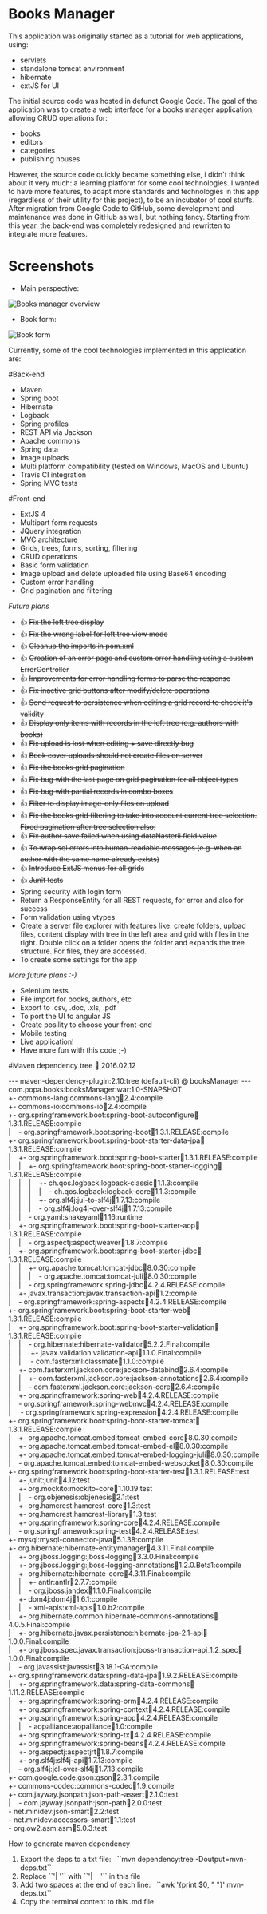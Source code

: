 # Books Manager

This application was originally started as a tutorial for web applications, using:

 * servlets
 * standalone tomcat environment
 * hibernate
 * extJS for UI

The initial source code was hosted in defunct Google Code. The goal of the application was to create a web interface 
for a books manager application, allowing CRUD operations for:

 * books
 * editors
 * categories
 * publishing houses

However, the source code quickly became something else, i didn't think about it very much: a learning platform for some
cool technologies. I wanted to have more features, to adapt more standards and technologies in this app (regardless of 
their utility for this project), to be an incubator of cool stuffs. After migration from Google Code to GitHub, some 
development and maintenance was done in GitHub as well, but nothing fancy. Starting from this year, the back-end was
completely redesigned and rewritten to integrate more features.

# Screenshots

 * Main perspective:
 
 ![Books manager overview](http://i64.tinypic.com/2lduk94.png)
 
 * Book form:
 
 ![Book form](http://i63.tinypic.com/sm5yj8.png)

Currently, some of the cool technologies implemented in this application are:

#Back-end
    
* Maven
* Spring boot
* Hibernate
* Logback
* Spring profiles
* REST API via Jackson
* Apache commons
* Spring data
* Image uploads
* Multi platform compatibility (tested on Windows, MacOS and Ubuntu)
* Travis CI integration
* Spring MVC tests
    
#Front-end
  
* ExtJS 4
* Multipart form requests
* JQuery integration
* MVC architecture
* Grids, trees, forms, sorting, filtering
* CRUD operations
* Basic form validation
* Image upload and delete uploaded file using Base64 encoding
* Custom error handling
* Grid pagination and filtering
    
<i>Future plans</i>

* :thumbsup: ~~Fix the left tree display~~
* :thumbsup: ~~Fix the wrong label for left tree view mode~~
* :thumbsup: ~~Cleanup the imports in pom.xml~~
* :thumbsup: ~~Creation of an error page and custom error handling using a custom ErrorController~~
* :thumbsup: ~~Improvements for error handling forms to parse the response~~
* :thumbsup: ~~Fix inactive grid buttons after modify/delete operations~~
* :thumbsup: ~~Send request to persistence when editing a grid record to check it's validity~~
* :thumbsup: ~~Display only items with records in the left tree (e.g. authors with books)~~
* :thumbsup: ~~Fix upload is lost when editing + save directly bug~~
* :thumbsup: ~~Book cover uploads should not create files on server~~
* :thumbsup: ~~Fix the books grid pagination~~
* :thumbsup: ~~Fix bug with the last page on grid pagination for all object types~~
* :thumbsup: ~~Fix bug with partial records in combo boxes~~
* :thumbsup: ~~Filter to display image-only files on upload~~
* :thumbsup: ~~Fix the books grid filtering to take into account current tree selection. Fixed pagination after tree selection also.~~
* :thumbsup: ~~Fix author save failed when using dataNasterii field value~~
* :thumbsup: ~~To wrap sql errors into human-readable messages (e.g. when an author with the same name already exists)~~
* :thumbsup: ~~Introduce ExtJS menus for all grids~~
* :thumbsup: ~~Junit tests~~
* Spring security with login form
* Return a ResponseEntity for all REST requests, for error and also for success
* Form validation using vtypes
* Create a server file explorer with features like: create folders, upload files, content display with tree in the left area 
and grid with files in the right. Double click on a folder opens the folder and expands the tree structure. For files, they are
accessed.
* To create some settings for the app
    
<i>More future plans :-) </i>

* Selenium tests
* File import for books, authors, etc
* Export to .csv, .doc, .xls, .pdf
* To port the UI to angular JS
* Create posility to choose your front-end
* Mobile testing
* Live application!
* Have more fun with this code ;-)

#Maven dependency tree :date: 2016.02.12
 
 --- maven-dependency-plugin:2.10:tree (default-cli) @ booksManager ---   
 com.popa.books:booksManager:war:1.0-SNAPSHOT  
 +- commons-lang:commons-lang:jar:2.4:compile  
 +- commons-io:commons-io:jar:2.4:compile  
 +- org.springframework.boot:spring-boot-autoconfigure:jar:1.3.1.RELEASE:compile  
 |&nbsp;&nbsp;&nbsp;&nbsp;\- org.springframework.boot:spring-boot:jar:1.3.1.RELEASE:compile  
 +- org.springframework.boot:spring-boot-starter-data-jpa:jar:1.3.1.RELEASE:compile  
 |&nbsp;&nbsp;&nbsp;&nbsp;+- org.springframework.boot:spring-boot-starter:jar:1.3.1.RELEASE:compile  
 |&nbsp;&nbsp;&nbsp;&nbsp;|&nbsp;&nbsp;&nbsp;&nbsp;+- org.springframework.boot:spring-boot-starter-logging:jar:1.3.1.RELEASE:compile  
 |&nbsp;&nbsp;&nbsp;&nbsp;|&nbsp;&nbsp;&nbsp;&nbsp;|&nbsp;&nbsp;&nbsp;&nbsp;+- ch.qos.logback:logback-classic:jar:1.1.3:compile  
 |&nbsp;&nbsp;&nbsp;&nbsp;|&nbsp;&nbsp;&nbsp;&nbsp;|&nbsp;&nbsp;&nbsp;&nbsp;|&nbsp;&nbsp;&nbsp;&nbsp;\- ch.qos.logback:logback-core:jar:1.1.3:compile  
 |&nbsp;&nbsp;&nbsp;&nbsp;|&nbsp;&nbsp;&nbsp;&nbsp;|&nbsp;&nbsp;&nbsp;&nbsp;+- org.slf4j:jul-to-slf4j:jar:1.7.13:compile  
 |&nbsp;&nbsp;&nbsp;&nbsp;|&nbsp;&nbsp;&nbsp;&nbsp;|&nbsp;&nbsp;&nbsp;&nbsp;\- org.slf4j:log4j-over-slf4j:jar:1.7.13:compile  
 |&nbsp;&nbsp;&nbsp;&nbsp;|&nbsp;&nbsp;&nbsp;&nbsp;\- org.yaml:snakeyaml:jar:1.16:runtime  
 |&nbsp;&nbsp;&nbsp;&nbsp;+- org.springframework.boot:spring-boot-starter-aop:jar:1.3.1.RELEASE:compile  
 |&nbsp;&nbsp;&nbsp;&nbsp;|&nbsp;&nbsp;&nbsp;&nbsp;\- org.aspectj:aspectjweaver:jar:1.8.7:compile  
 |&nbsp;&nbsp;&nbsp;&nbsp;+- org.springframework.boot:spring-boot-starter-jdbc:jar:1.3.1.RELEASE:compile  
 |&nbsp;&nbsp;&nbsp;&nbsp;|&nbsp;&nbsp;&nbsp;&nbsp;+- org.apache.tomcat:tomcat-jdbc:jar:8.0.30:compile  
 |&nbsp;&nbsp;&nbsp;&nbsp;|&nbsp;&nbsp;&nbsp;&nbsp;|&nbsp;&nbsp;&nbsp;&nbsp;\- org.apache.tomcat:tomcat-juli:jar:8.0.30:compile  
 |&nbsp;&nbsp;&nbsp;&nbsp;|&nbsp;&nbsp;&nbsp;&nbsp;\- org.springframework:spring-jdbc:jar:4.2.4.RELEASE:compile  
 |&nbsp;&nbsp;&nbsp;&nbsp;+- javax.transaction:javax.transaction-api:jar:1.2:compile  
 |&nbsp;&nbsp;&nbsp;&nbsp;\- org.springframework:spring-aspects:jar:4.2.4.RELEASE:compile  
 +- org.springframework.boot:spring-boot-starter-web:jar:1.3.1.RELEASE:compile  
 |&nbsp;&nbsp;&nbsp;&nbsp;+- org.springframework.boot:spring-boot-starter-validation:jar:1.3.1.RELEASE:compile  
 |&nbsp;&nbsp;&nbsp;&nbsp;|&nbsp;&nbsp;&nbsp;&nbsp;\- org.hibernate:hibernate-validator:jar:5.2.2.Final:compile  
 |&nbsp;&nbsp;&nbsp;&nbsp;|&nbsp;&nbsp;&nbsp;&nbsp;   +- javax.validation:validation-api:jar:1.1.0.Final:compile  
 |&nbsp;&nbsp;&nbsp;&nbsp;|&nbsp;&nbsp;&nbsp;&nbsp;   \- com.fasterxml:classmate:jar:1.1.0:compile  
 |&nbsp;&nbsp;&nbsp;&nbsp;+- com.fasterxml.jackson.core:jackson-databind:jar:2.6.4:compile  
 |&nbsp;&nbsp;&nbsp;&nbsp;|&nbsp;&nbsp;&nbsp;&nbsp;+- com.fasterxml.jackson.core:jackson-annotations:jar:2.6.4:compile  
 |&nbsp;&nbsp;&nbsp;&nbsp;|&nbsp;&nbsp;&nbsp;&nbsp;\- com.fasterxml.jackson.core:jackson-core:jar:2.6.4:compile  
 |&nbsp;&nbsp;&nbsp;&nbsp;+- org.springframework:spring-web:jar:4.2.4.RELEASE:compile  
 |&nbsp;&nbsp;&nbsp;&nbsp;\- org.springframework:spring-webmvc:jar:4.2.4.RELEASE:compile  
 |&nbsp;&nbsp;&nbsp;&nbsp;   \- org.springframework:spring-expression:jar:4.2.4.RELEASE:compile  
 +- org.springframework.boot:spring-boot-starter-tomcat:jar:1.3.1.RELEASE:compile  
 |&nbsp;&nbsp;&nbsp;&nbsp;+- org.apache.tomcat.embed:tomcat-embed-core:jar:8.0.30:compile  
 |&nbsp;&nbsp;&nbsp;&nbsp;+- org.apache.tomcat.embed:tomcat-embed-el:jar:8.0.30:compile  
 |&nbsp;&nbsp;&nbsp;&nbsp;+- org.apache.tomcat.embed:tomcat-embed-logging-juli:jar:8.0.30:compile  
 |&nbsp;&nbsp;&nbsp;&nbsp;\- org.apache.tomcat.embed:tomcat-embed-websocket:jar:8.0.30:compile  
 +- org.springframework.boot:spring-boot-starter-test:jar:1.3.1.RELEASE:test  
 |&nbsp;&nbsp;&nbsp;&nbsp;+- junit:junit:jar:4.12:test  
 |&nbsp;&nbsp;&nbsp;&nbsp;+- org.mockito:mockito-core:jar:1.10.19:test  
 |&nbsp;&nbsp;&nbsp;&nbsp;|&nbsp;&nbsp;&nbsp;&nbsp;\- org.objenesis:objenesis:jar:2.1:test  
 |&nbsp;&nbsp;&nbsp;&nbsp;+- org.hamcrest:hamcrest-core:jar:1.3:test  
 |&nbsp;&nbsp;&nbsp;&nbsp;+- org.hamcrest:hamcrest-library:jar:1.3:test  
 |&nbsp;&nbsp;&nbsp;&nbsp;+- org.springframework:spring-core:jar:4.2.4.RELEASE:compile  
 |&nbsp;&nbsp;&nbsp;&nbsp;\- org.springframework:spring-test:jar:4.2.4.RELEASE:test  
 +- mysql:mysql-connector-java:jar:5.1.38:compile  
 +- org.hibernate:hibernate-entitymanager:jar:4.3.11.Final:compile  
 |&nbsp;&nbsp;&nbsp;&nbsp;+- org.jboss.logging:jboss-logging:jar:3.3.0.Final:compile  
 |&nbsp;&nbsp;&nbsp;&nbsp;+- org.jboss.logging:jboss-logging-annotations:jar:1.2.0.Beta1:compile  
 |&nbsp;&nbsp;&nbsp;&nbsp;+- org.hibernate:hibernate-core:jar:4.3.11.Final:compile  
 |&nbsp;&nbsp;&nbsp;&nbsp;|&nbsp;&nbsp;&nbsp;&nbsp;+- antlr:antlr:jar:2.7.7:compile  
 |&nbsp;&nbsp;&nbsp;&nbsp;|&nbsp;&nbsp;&nbsp;&nbsp;\- org.jboss:jandex:jar:1.1.0.Final:compile  
 |&nbsp;&nbsp;&nbsp;&nbsp;+- dom4j:dom4j:jar:1.6.1:compile  
 |&nbsp;&nbsp;&nbsp;&nbsp;|&nbsp;&nbsp;&nbsp;&nbsp;\- xml-apis:xml-apis:jar:1.0.b2:compile  
 |&nbsp;&nbsp;&nbsp;&nbsp;+- org.hibernate.common:hibernate-commons-annotations:jar:4.0.5.Final:compile  
 |&nbsp;&nbsp;&nbsp;&nbsp;+- org.hibernate.javax.persistence:hibernate-jpa-2.1-api:jar:1.0.0.Final:compile  
 |&nbsp;&nbsp;&nbsp;&nbsp;+- org.jboss.spec.javax.transaction:jboss-transaction-api_1.2_spec:jar:1.0.0.Final:compile  
 |&nbsp;&nbsp;&nbsp;&nbsp;\- org.javassist:javassist:jar:3.18.1-GA:compile  
 +- org.springframework.data:spring-data-jpa:jar:1.9.2.RELEASE:compile  
 |&nbsp;&nbsp;&nbsp;&nbsp;+- org.springframework.data:spring-data-commons:jar:1.11.2.RELEASE:compile  
 |&nbsp;&nbsp;&nbsp;&nbsp;+- org.springframework:spring-orm:jar:4.2.4.RELEASE:compile  
 |&nbsp;&nbsp;&nbsp;&nbsp;+- org.springframework:spring-context:jar:4.2.4.RELEASE:compile  
 |&nbsp;&nbsp;&nbsp;&nbsp;+- org.springframework:spring-aop:jar:4.2.4.RELEASE:compile  
 |&nbsp;&nbsp;&nbsp;&nbsp;|&nbsp;&nbsp;&nbsp;&nbsp;\- aopalliance:aopalliance:jar:1.0:compile  
 |&nbsp;&nbsp;&nbsp;&nbsp;+- org.springframework:spring-tx:jar:4.2.4.RELEASE:compile  
 |&nbsp;&nbsp;&nbsp;&nbsp;+- org.springframework:spring-beans:jar:4.2.4.RELEASE:compile  
 |&nbsp;&nbsp;&nbsp;&nbsp;+- org.aspectj:aspectjrt:jar:1.8.7:compile  
 |&nbsp;&nbsp;&nbsp;&nbsp;+- org.slf4j:slf4j-api:jar:1.7.13:compile  
 |&nbsp;&nbsp;&nbsp;&nbsp;\- org.slf4j:jcl-over-slf4j:jar:1.7.13:compile  
 +- com.google.code.gson:gson:jar:2.3.1:compile  
 +- commons-codec:commons-codec:jar:1.9:compile  
 +- com.jayway.jsonpath:json-path-assert:jar:2.1.0:test  
 |&nbsp;&nbsp;&nbsp;&nbsp;\- com.jayway.jsonpath:json-path:jar:2.0.0:test  
 \- net.minidev:json-smart:jar:2.2:test  
    \- net.minidev:accessors-smart:jar:1.1:test  
       \- org.ow2.asm:asm:jar:5.0.3:test  
 
 How to generate maven dependency
 <ol>
    <li> Export the deps to a txt file:  
        &nbsp;&nbsp;``mvn dependency:tree -Doutput=mvn-deps.txt`` </li>
    <li> Replace ``'|  '`` with ``'|&nbsp;&nbsp;&nbsp;&nbsp;'`` in this file</li>
    <li> Add two spaces at the end of each line:  
    &nbsp;&nbsp;``awk '{print $0, "  "}' mvn-deps.txt``
    </li>
    <li> Copy the terminal content to this .md file</li>
 <ol>